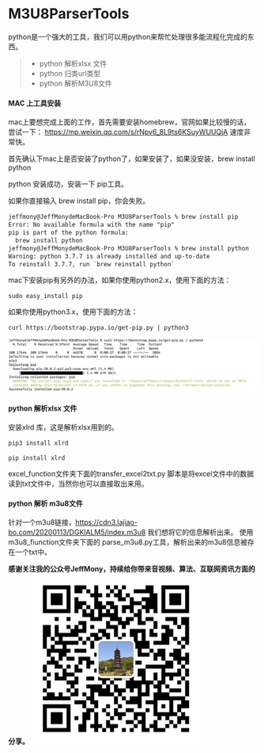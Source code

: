 # M3U8ParserTools

python是一个强大的工具，我们可以用python来帮忙处理很多能流程化完成的东西。

> * python 解析xlsx 文件
> * python 归类url类型
> * python 解析M3U8文件

#### MAC 上工具安装
mac上要想完成上面的工作，首先需要安装homebrew，官网如果比较慢的话，尝试一下：
https://mp.weixin.qq.com/s/rNpv6_8L9ts6KSuyWUUQjA
速度非常快。


首先确认下mac上是否安装了python了，如果安装了，如果没安装，brew install python


python 安装成功，安装一下 pip工具。

如果你直接输入  brew install pip，你会失败。
```
jeffmony@JeffMonydeMacBook-Pro M3U8ParserTools % brew install pip
Error: No available formula with the name "pip"
pip is part of the python formula:
  brew install python
jeffmony@JeffMonydeMacBook-Pro M3U8ParserTools % brew install python
Warning: python 3.7.7 is already installed and up-to-date
To reinstall 3.7.7, run `brew reinstall python`
```
mac下安装pip有另外的办法，如果你使用python2.x，使用下面的方法：
```
sudo easy_install pip
```

如果你使用python3.x，使用下面的方法：
```
curl https://bootstrap.pypa.io/get-pip.py | python3
```
![](./files/test9.png)

#### python 解析xlsx 文件
安装xlrd 库，这是解析xlsx用到的。
```
pip3 install xlrd
```

```
pip install xlrd
```
excel_function文件夹下面的transfer_excel2txt.py 脚本是将excel文件中的数据读到txt文件中，当然你也可以直接取出来用。

#### python 解析 m3u8文件
针对一个m3u8链接，https://cdn3.lajiao-bo.com/20200113/DGKlALM5/index.m3u8
我们想将它的信息解析出来。
使用m3u8_fiunction文件夹下面的 parse_m3u8.py工具，解析出来的m3u8信息被存在一个txt中。

**感谢关注我的公众号JeffMony，持续给你带来音视频、算法、互联网资讯方面的分享。**
![](./files/JeffMony.jpg)
